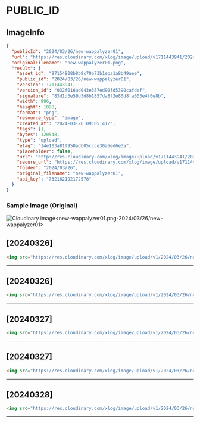 # PUBLIC_ID

## ImageInfo

```json
{
  "publicId": "2024/03/26/new-wappalyzer01",
  "url": "https://res.cloudinary.com/xlog/image/upload/v1711443941/2024/03/26/new-wappalyzer01.png",
  "originalFilename": "new-wappalyzer01.png",
  "result": {
    "asset_id": "97154808b8b9c70b73b1eba1a8b49aee",
    "public_id": "2024/03/26/new-wappalyzer01",
    "version": 1711443941,
    "version_id": "032f016ad043e357ed90fd5390cafdef",
    "signature": "83d1d3e59d3d8b1857da8f2e80d8fa603e4f0e8b",
    "width": 996,
    "height": 1098,
    "format": "png",
    "resource_type": "image",
    "created_at": "2024-03-26T09:05:41Z",
    "tags": [],
    "bytes": 120548,
    "type": "upload",
    "etag": "14e103a81f950adb05ccce30a5ed6e3a",
    "placeholder": false,
    "url": "http://res.cloudinary.com/xlog/image/upload/v1711443941/2024/03/26/new-wappalyzer01.png",
    "secure_url": "https://res.cloudinary.com/xlog/image/upload/v1711443941/2024/03/26/new-wappalyzer01.png",
    "folder": "2024/03/26",
    "original_filename": "new-wappalyzer01",
    "api_key": "732162192172578"
  }
}
```

### Sample Image (Original)

<img src="https://res.cloudinary.com/xlog/image/upload/v1/2024/03/26/new-wappalyzer01?_a=BAMHUyJt0" alt="Cloudinary image<new-wappalyzer01.png-2024/03/26/new-wappalyzer01>" />


## [20240326]

```html
<img src="https://res.cloudinary.com/xlog/image/upload/v1/2024/03/26/new-wappalyzer01?_a=BAMHUyJt0" alt="Cloudinary image<new-wappalyzer01.png-2024/03/26/new-wappalyzer01>" />
```
---

## [20240326]

```html
<img src="https://res.cloudinary.com/xlog/image/upload/v1/2024/03/26/new-wappalyzer01?_a=BAMHUyJt0" alt="Cloudinary image<new-wappalyzer01.png-2024/03/26/new-wappalyzer01>" />
```
---

## [20240327]

```html
<img src="https://res.cloudinary.com/xlog/image/upload/v1/2024/03/26/new-wappalyzer01?_a=BAMHUyJt0" alt="Cloudinary image<new-wappalyzer01.png-2024/03/26/new-wappalyzer01>" />
```
---

## [20240327]

```html
<img src="https://res.cloudinary.com/xlog/image/upload/v1/2024/03/26/new-wappalyzer01?_a=BAMHUyJt0" alt="Cloudinary image<new-wappalyzer01.png-2024/03/26/new-wappalyzer01>" />
```
---

## [20240328]

```html
<img src="https://res.cloudinary.com/xlog/image/upload/v1/2024/03/26/new-wappalyzer01?_a=BAMHUyJt0" alt="Cloudinary image<new-wappalyzer01.png-2024/03/26/new-wappalyzer01>" />
```
---